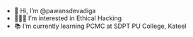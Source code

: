 - 👋 Hi, I’m @pawansdevadiga
- 👨🏻‍💻 I’m interested in Ethical Hacking 
- 📚 I’m currently learning PCMC at SDPT PU College, Kateel
<!--- - 💞️ I’m looking to collaborate on ...
- 📫 How to reach me ... ---!>

<!---
pawansdevadiga/pawansdevadiga is a ✨ special ✨ repository because its `README.md` (this file) appears on your GitHub profile.
You can click the Preview link to take a look at your changes.
--->
